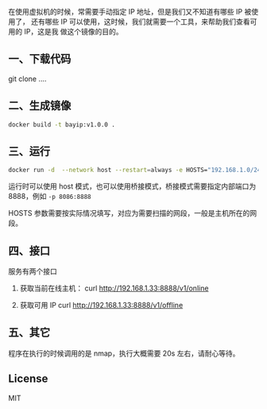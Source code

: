 

在使用虚拟机的时候，常需要手动指定 IP 地址，但是我们又不知道有哪些 IP 被使用了，
还有哪些 IP 可以使用，这时候，我们就需要一个工具，来帮助我们查看可用的 IP，这是我
做这个镜像的目的。

## 一、下载代码
git clone ....


## 二、生成镜像

```bash
docker build -t bayip:v1.0.0 .
```

## 三、运行

```bash
docker run -d  --network host --restart=always -e HOSTS="192.168.1.0/24" --name bayip-test -d bayip:v1.0.0
```

运行时可以使用 host 模式，也可以使用桥接模式，桥接模式需要指定内部端口为 8888，例如
`-p 8086:8888`

HOSTS 参数需要按实际情况填写，对应为需要扫描的网段，一般是主机所在的网段。

## 四、接口
服务有两个接口

1. 获取当前在线主机：
curl http://192.168.1.33:8888/v1/online

3. 获取可用 IP
curl http://192.168.1.33:8888/v1/offline

## 五、其它
程序在执行的时候调用的是 nmap，执行大概需要 20s 左右，请耐心等待。

## License
MIT
